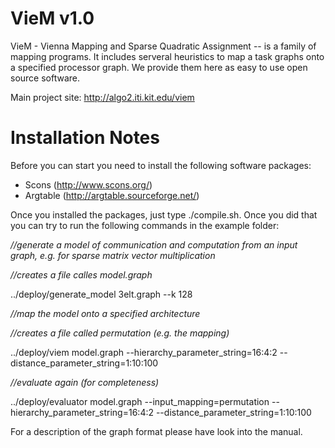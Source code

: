 VieM v1.0
=====

VieM - Vienna Mapping and Sparse Quadratic Assignment -- is a family of mapping programs. It includes serveral heuristics to map a task graphs onto a specified processor graph. We provide them here as easy to use open source software. 

Main project site:
http://algo2.iti.kit.edu/viem

Installation Notes
=====

Before you can start you need to install the following software packages:

- Scons (http://www.scons.org/)
- Argtable (http://argtable.sourceforge.net/)

Once you installed the packages, just type ./compile.sh. Once you did that you can try to run the following commands in the example folder:

*//generate a model of communication and computation from an input graph, e.g. for sparse matrix vector multiplication*

*//creates a file calles model.graph*

../deploy/generate_model 3elt.graph --k 128 

*//map the model onto a specified architecture*

*//creates a file called permutation (e.g. the mapping)*

../deploy/viem model.graph --hierarchy_parameter_string=16:4:2 --distance_parameter_string=1:10:100

*//evaluate again (for completeness)*

../deploy/evaluator model.graph --input_mapping=permutation --hierarchy_parameter_string=16:4:2 --distance_parameter_string=1:10:100

For a description of the graph format please have look into the manual.
